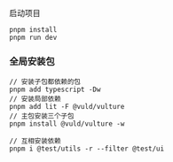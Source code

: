 <!--
 * @Author: sfy
 * @Date: 2022-12-04 21:44:02
 * @LastEditors: sfy
 * @LastEditTime: 2023-03-28 21:59:25
 * @FilePath: /vulture-design/readme.md
 * @Description: update here
-->

启动项目
```
pnpm install
pnpm run dev
```

### 全局安装包
```
// 安装子包都依赖的包
pnpm add typescript -Dw
// 安装局部依赖
pnpm add lit -F @vuld/vulture
// 主包安装三个子包
pnpm install @vuld/vulture -w

// 互相安装依赖
pnpm i @test/utils -r --filter @test/ui

```
